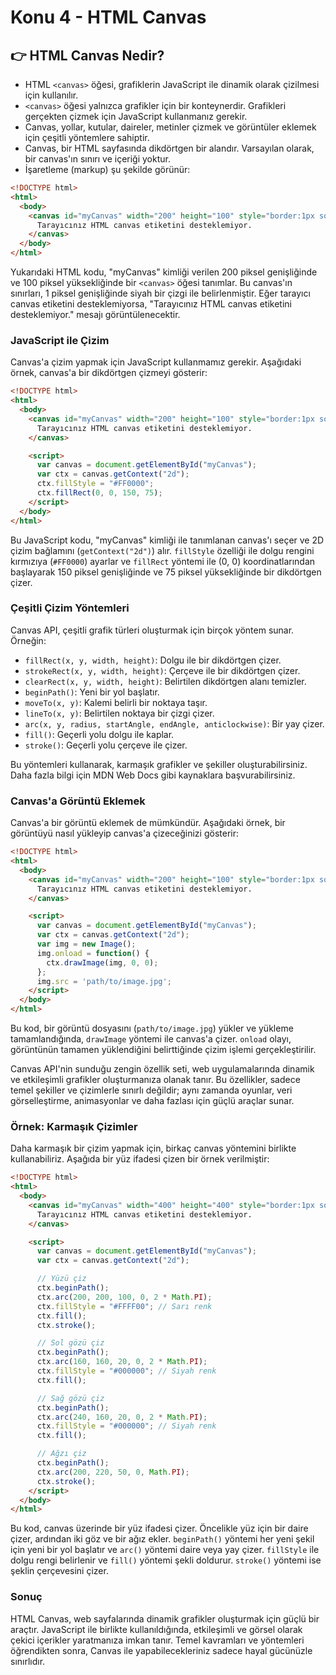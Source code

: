 # Konu 4 - HTML Canvas

## **👉 HTML Canvas Nedir?**

- HTML `<canvas>` öğesi, grafiklerin JavaScript ile dinamik olarak çizilmesi için kullanılır.
- `<canvas>` öğesi yalnızca grafikler için bir konteynerdir. Grafikleri gerçekten çizmek için JavaScript kullanmanız gerekir.
- Canvas, yollar, kutular, daireler, metinler çizmek ve görüntüler eklemek için çeşitli yöntemlere sahiptir.
- Canvas, bir HTML sayfasında dikdörtgen bir alandır. Varsayılan olarak, bir canvas'ın sınırı ve içeriği yoktur.
- İşaretleme (markup) şu şekilde görünür:

```html
<!DOCTYPE html>
<html>
  <body>
    <canvas id="myCanvas" width="200" height="100" style="border:1px solid #000000;">
      Tarayıcınız HTML canvas etiketini desteklemiyor.
    </canvas>
  </body>
</html>
```

Yukarıdaki HTML kodu, "myCanvas" kimliği verilen 200 piksel genişliğinde ve 100 piksel yüksekliğinde bir `<canvas>` öğesi tanımlar. Bu canvas'ın sınırları, 1 piksel genişliğinde siyah bir çizgi ile belirlenmiştir. Eğer tarayıcı canvas etiketini desteklemiyorsa, "Tarayıcınız HTML canvas etiketini desteklemiyor." mesajı görüntülenecektir.

### **JavaScript ile Çizim**

Canvas'a çizim yapmak için JavaScript kullanmamız gerekir. Aşağıdaki örnek, canvas'a bir dikdörtgen çizmeyi gösterir:

```html
<!DOCTYPE html>
<html>
  <body>
    <canvas id="myCanvas" width="200" height="100" style="border:1px solid #000000;">
      Tarayıcınız HTML canvas etiketini desteklemiyor.
    </canvas>

    <script>
      var canvas = document.getElementById("myCanvas");
      var ctx = canvas.getContext("2d");
      ctx.fillStyle = "#FF0000";
      ctx.fillRect(0, 0, 150, 75);
    </script>
  </body>
</html>
```

Bu JavaScript kodu, "myCanvas" kimliği ile tanımlanan canvas'ı seçer ve 2D çizim bağlamını (`getContext("2d")`) alır. `fillStyle` özelliği ile dolgu rengini kırmızıya (`#FF0000`) ayarlar ve `fillRect` yöntemi ile (0, 0) koordinatlarından başlayarak 150 piksel genişliğinde ve 75 piksel yüksekliğinde bir dikdörtgen çizer.

### **Çeşitli Çizim Yöntemleri**

Canvas API, çeşitli grafik türleri oluşturmak için birçok yöntem sunar. Örneğin:

- `fillRect(x, y, width, height)`: Dolgu ile bir dikdörtgen çizer.
- `strokeRect(x, y, width, height)`: Çerçeve ile bir dikdörtgen çizer.
- `clearRect(x, y, width, height)`: Belirtilen dikdörtgen alanı temizler.
- `beginPath()`: Yeni bir yol başlatır.
- `moveTo(x, y)`: Kalemi belirli bir noktaya taşır.
- `lineTo(x, y)`: Belirtilen noktaya bir çizgi çizer.
- `arc(x, y, radius, startAngle, endAngle, anticlockwise)`: Bir yay çizer.
- `fill()`: Geçerli yolu dolgu ile kaplar.
- `stroke()`: Geçerli yolu çerçeve ile çizer.

Bu yöntemleri kullanarak, karmaşık grafikler ve şekiller oluşturabilirsiniz. Daha fazla bilgi için MDN Web Docs gibi kaynaklara başvurabilirsiniz.

### **Canvas'a Görüntü Eklemek**

Canvas'a bir görüntü eklemek de mümkündür. Aşağıdaki örnek, bir görüntüyü nasıl yükleyip canvas'a çizeceğinizi gösterir:

```html
<!DOCTYPE html>
<html>
  <body>
    <canvas id="myCanvas" width="200" height="100" style="border:1px solid #000000;">
      Tarayıcınız HTML canvas etiketini desteklemiyor.
    </canvas>

    <script>
      var canvas = document.getElementById("myCanvas");
      var ctx = canvas.getContext("2d");
      var img = new Image();
      img.onload = function() {
        ctx.drawImage(img, 0, 0);
      };
      img.src = 'path/to/image.jpg';
    </script>
  </body>
</html>
```

Bu kod, bir görüntü dosyasını (`path/to/image.jpg`) yükler ve yükleme tamamlandığında, `drawImage` yöntemi ile canvas'a çizer. `onload` olayı, görüntünün tamamen yüklendiğini belirttiğinde çizim işlemi gerçekleştirilir.

Canvas API'nin sunduğu zengin özellik seti, web uygulamalarında dinamik ve etkileşimli grafikler oluşturmanıza olanak tanır. Bu özellikler, sadece temel şekiller ve çizimlerle sınırlı değildir; aynı zamanda oyunlar, veri görselleştirme, animasyonlar ve daha fazlası için güçlü araçlar sunar.

### **Örnek: Karmaşık Çizimler**

Daha karmaşık bir çizim yapmak için, birkaç canvas yöntemini birlikte kullanabiliriz. Aşağıda bir yüz ifadesi çizen bir örnek verilmiştir:

```html
<!DOCTYPE html>
<html>
  <body>
    <canvas id="myCanvas" width="400" height="400" style="border:1px solid #000000;">
      Tarayıcınız HTML canvas etiketini desteklemiyor.
    </canvas>

    <script>
      var canvas = document.getElementById("myCanvas");
      var ctx = canvas.getContext("2d");

      // Yüzü çiz
      ctx.beginPath();
      ctx.arc(200, 200, 100, 0, 2 * Math.PI);
      ctx.fillStyle = "#FFFF00"; // Sarı renk
      ctx.fill();
      ctx.stroke();

      // Sol gözü çiz
      ctx.beginPath();
      ctx.arc(160, 160, 20, 0, 2 * Math.PI);
      ctx.fillStyle = "#000000"; // Siyah renk
      ctx.fill();

      // Sağ gözü çiz
      ctx.beginPath();
      ctx.arc(240, 160, 20, 0, 2 * Math.PI);
      ctx.fillStyle = "#000000"; // Siyah renk
      ctx.fill();

      // Ağzı çiz
      ctx.beginPath();
      ctx.arc(200, 220, 50, 0, Math.PI);
      ctx.stroke();
    </script>
  </body>
</html>
```

Bu kod, canvas üzerinde bir yüz ifadesi çizer. Öncelikle yüz için bir daire çizer, ardından iki göz ve bir ağız ekler. `beginPath()` yöntemi her yeni şekil için yeni bir yol başlatır ve `arc()` yöntemi daire veya yay çizer. `fillStyle` ile dolgu rengi belirlenir ve `fill()` yöntemi şekli doldurur. `stroke()` yöntemi ise şeklin çerçevesini çizer.

### **Sonuç**

HTML Canvas, web sayfalarında dinamik grafikler oluşturmak için güçlü bir araçtır. JavaScript ile birlikte kullanıldığında, etkileşimli ve görsel olarak çekici içerikler yaratmanıza imkan tanır. Temel kavramları ve yöntemleri öğrendikten sonra, Canvas ile yapabilecekleriniz sadece hayal gücünüzle sınırlıdır.